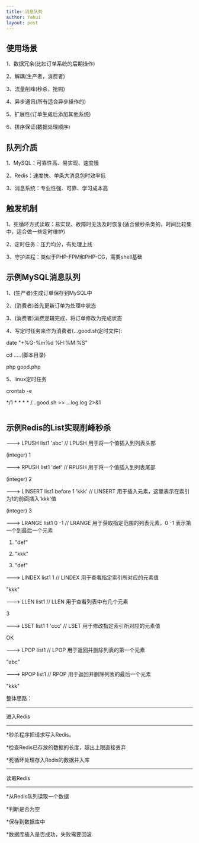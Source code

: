 ```yaml
---
title: 消息队列
author: Yahui
layout: post
---
```


<h2>使用场景</h2>

1、数据冗余(比如订单系统的后期操作)

2、解耦(生产者，消费者)

3、流量削峰(秒杀，抢购)

4、异步通讯(所有适合异步操作的)

5、扩展性(订单生成后添加其他系统)

6、排序保证(数据处理顺序)

<h2>队列介质</h2>

1、MySQL：可靠性高、易实现、速度慢

2、Redis：速度快、单条大消息包时效率低

3、消息系统：专业性强、可靠、学习成本高

<h2>触发机制</h2>

1、死循环方式读取：易实现、故障时无法及时恢复(适合做秒杀类的，时间比较集中，适合做一些定时维护)

2、定时任务：压力均分，有处理上线

3、守护进程：类似于PHP-FPM和PHP-CG，需要shell基础

<h2>示例MySQL消息队列</h2>

1、(生产者)生成订单保存到MySQL中

2、(消费者)首先更新订单为处理中状态

3、(消费者)消费逻辑完成，将订单修改为完成状态

4、写定时任务来作为消费者(...good.sh定时文件):

date "+%G-%m%d %H:%M:%S"

cd .....(脚本目录)

php good.php

5、linux定时任务

crontab -e

*/1 * * * * /...good.sh >> ...log.log 2>&1

<span class="image featured"><img src="{{ 'assets/images/other/mysqllist.jpg' | relative_url }}" alt="" /></span>

<h2>示例Redis的List实现削峰秒杀</h2>

---> LPUSH list1 'abc'             // LPUSH 用于将一个值插入到列表头部

(integer) 1

---> RPUSH list1 'def'             // RPUSH 用于将一个值插入到列表尾部

(integer) 2

---> LINSERT list1 before 1 'kkk'  // LINSERT 用于插入元素，这里表示在索引为1的前面插入'kkk'值

(integer) 3

---> LRANGE list1 0 -1             // LRANGE 用于获取指定范围的列表元素，0 -1 表示第一个到最后一个元素

1) "def"

2) "kkk"

3) "def"

---> LINDEX list1 1                // LINDEX 用于查看指定索引所对应的元素值

"kkk"

---> LLEN list1                    // LLEN 用于查看列表中有几个元素

3

---> LSET list1 1 'ccc'            // LSET 用于修改指定索引所对应的元素值

OK

---> LPOP list1                    // LPOP 用于返回并删除列表的第一个元素

"abc"

---> RPOP list1                    // RPOP 用于返回并删除列表的最后一个元素

"kkk"

整体思路：

<hr/>

进入Redis

<hr/>

*秒杀程序把请求写入Redis。

*检查Redis已存放的数据的长度，超出上限直接丢弃

*死循环处理存入Redis的数据并入库

<hr/>

读取Redis

<hr/>

*从Redis队列读取一个数据

*判断是否为空

*保存到数据库中

*数据库插入是否成功，失败需要回滚
